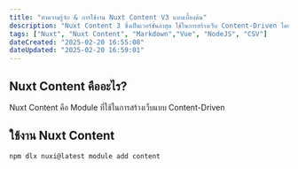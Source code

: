 ```yaml
---
title: "ทำความรู้จัก & การใช้งาน Nuxt Content V3 แบบเบื้องต้น"
description: "Nuxt Content 3 ซึ่งเป็นเวอร์ชั่นล่าสุด ใช้ในการสร้างเว็บ Content-Driven โดยใช้ Markdown, JSON, หรือ CSV"
tags: ["Nuxt", "Nuxt Content", "Markdown","Vue", "NodeJS", "CSV"]
dateCreated: "2025-02-20 16:55:08"
dateUpdated: "2025-02-20 16:59:01"
---
```


## Nuxt Content คืออะไร?

Nuxt Content คือ Module ที่ใช้ในการสร้างเว็บแบบ Content-Driven

## ใช้งาน Nuxt Content

```bash [Terminal]
npm dlx nuxi@latest module add content
```
